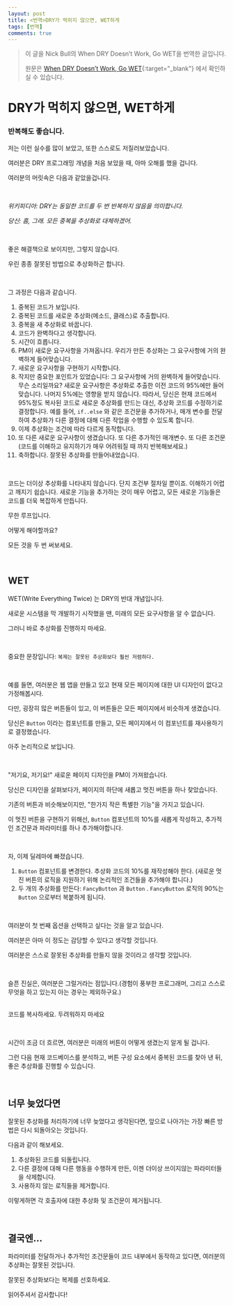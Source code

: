 ```yaml
---
layout: post
title: <번역>DRY가 먹히지 않으면, WET하게
tags: [번역]
comments: true
---
```


> 이 글을 Nick Bull의 When DRY Doesn’t Work, Go WET을 번역한 글입니다.
>
> 원문은 [When DRY Doesn’t Work, Go WET](https://medium.com/better-programming/when-dry-doesnt-work-go-wet-6befda0444bf){:target="\_blank"} 에서 확인하실 수 있습니다.

# DRY가 먹히지 않으면, WET하게

### 반복해도 좋습니다.



저는 이런 실수를 많이 보았고, 또한 스스로도 저질러보았습니다.

여러분은 DRY 프로그래밍 개념을 처음 보았을 때, 아마 오해를 했을 겁니다.

여러분의 머릿속은 다음과 같았을겁니다.

<br>

_위키피디아: DRY는 동일한 코드를 두 번 반복하지 않음을 의미합니다._

_당신: 흠, 그래. 모든 중복을 추상화로 대체하겠어._

<br>

좋은 해결책으로 보이지만, 그렇지 않습니다.

우린 종종 잘못된 방법으로 추상화하곤 합니다.

<br>

그 과정은 다음과 같습니다.

1. 중복된 코드가 보입니다.
2. 중복된 코드를 새로운 추상화(메소드, 클래스)로 추출합니다.
3. 중복을 새 추상화로 바꿉니다.
4. 코드가 완벽하다고 생각합니다.
5. 시간이 흐릅니다.
6. PM이 새로운 요구사항을 가져옵니다. 
   우리가 만든 추상화는 그 요구사항에 거의 완벽하게 들어맞습니다.
7. 새로운 요구사항을 구현하기 시작합니다.
8. 작지만 중요한 포인트가 있었습니다:
   그 요구사항에 거의 완벽하게 들어맞습니다. 
   무슨 소리일까요? 
   새로운 요구사항은 추상화로 추출한 이전 코드의 95%에만 들어맞습니다. 
   나머지 5%에는 영향을 받지 않습니다. 
   따라서, 당신은 현재 코드에서 95%정도 복사된 코드로 새로운 추상화를 만드는 대신, 추상화 코드를 수정하기로 결정합니다.
   예를 들어, `if..else` 와 같은 조건문을 추가하거나, 매개 변수를 전달하여 추상화가 다른 결정에 대해 다른 작업을 수행할 수 있도록 합니다.
9. 이제 추상화는 조건에 따라 다르게 동작합니다.
10. 또 다른 새로운 요구사항이 생겼습니다. 
    또 다른 추가적인 매개변수. 
    또 다른 조건문
    (코드를 이해하고 유지하기가 매우 어려워질 때 까지 반복해보세요.)
11. 축하합니다. 
    잘못된 추상화를 만들어내었습니다.

<br>

코드는 더이상 추상화를 나타내지 않습니다. 
단지 조건부 절차일 뿐이죠. 
이해하기 어렵고 깨지기 쉽습니다. 
새로운 기능을 추가하는 것이 매우 어렵고, 모든 새로운 기능들은 코드를 더욱 복잡하게 만듭니다.

무한 루프입니다.

어떻게 해야할까요?

모든 것을 두 번 써보세요.

<br>

## WET

WET(Write Everything Twice) 는 DRY의 반대 개념입니다.

새로운 시스템을 막 개발하기 시작했을 땐, 미래의 모든 요구사항을 알 수 없습니다.

그러니 바로 추상화를 진행하지 마세요.

<br>

중요한 문장입니다: `복제는 잘못된 추상화보다 훨씬 저렴하다.`

<br>

예를 들면, 여러분은 웹 앱을 만들고 있고 현재 모든 페이지에 대한 UI 디자인이 없다고 가정해봅시다.

다만, 굉장히 많은 버튼들이 있고, 이 버튼들은 모든 페이지에서 비슷하게 생겼습니다.

당신은 `Button` 이라는 컴포넌트를 만들고, 모든 페이지에서 이 컴포넌트를 재사용하기로 결정했습니다.

아주 논리적으로 보입니다.

<br>

"저기요, 저기요!" 새로운 페이지 디자인을 PM이 가져왔습니다.

당신은 디자인을 살펴보다가, 페이지의 하단에 새롭고 멋진 버튼을 하나 찾았습니다.

기존의 버튼과 비슷해보이지만, "한가지 작은 특별한 기능"을 가지고 있습니다.

이 멋진 버튼을 구현하기 위해선, `Button` 컴포넌트의 10%를 새롭게 작성하고, 추가적인 조건문과 파라미터를 하나 추가해야합니다.

<br>

자, 이제 딜레마에 빠졌습니다.

1. `Button` 컴포넌트를 변경한다. 
   추상화 코드의 10%를 재작성해야 한다.
   (새로운 멋진 버튼의 로직을 지원하기 위해 논리적인 조건들을 추가해야 합니다.)
2. 두 개의 추상화를 만든다: `FancyButton` 과 `Button` .
    `FancyButton` 로직의 90%는 `Button` 으로부터 복붙하게 됩니다.

<br>

여러분이 첫 번째 옵션을 선택하고 싶다는 것을 알고 있습니다.

여러분은 아마 이 정도는 감당할 수 있다고 생각할 것입니다.

여러분은 스스로 잘못된 추상화를 만들지 않을 것이라고 생각할 것입니다.

<br>

슬픈 진실은, 여러분은 그럴거라는 점입니다.(경험이 풍부한 프로그래머, 그리고 스스로 무엇을 하고 있는지 아는 경우는 제외하구요.)

<br>코드를 복사하세요. 두려워하지 마세요

<br>

시간이 조금 더 흐르면, 여러분은 미래의 버튼이 어떻게 생겼는지 알게 될 겁니다.

그런 다음 현재 코드베이스를 분석하고, 버튼 구성 요소에서 중복된 코드를 찾아 낸 뒤, 좋은 추상화를 진행할 수 있습니다.

<br>

## 너무 늦었다면

잘못된 추상화를 처리하기에 너무 늦었다고 생각된다면, 앞으로 나아가는 가장 빠른 방법은 다시 되돌아오는 것입니다.

다음과 같이 해보세요.

1. 추상화된 코드를 되돌립니다.
2. 다른 결정에 대해 다른 행동을 수행하게 만든, 이젠 더이상 쓰이지않는 파라미터들을 삭제합니다.
3. 사용하지 않는 로직들을 제거합니다.

이렇게하면 각 호출자에 대한 추상화 및 조건문이 제거됩니다.

<br>

## 결국엔...

파라미터를 전달하거나 추가적인 조건문들이 코드 내부에서 동작하고 있다면, 여러분의 추상화는 잘못된 것입니다.

잘못된 추상화보다는 복제를 선호하세요.

읽어주셔서 감사합니다!